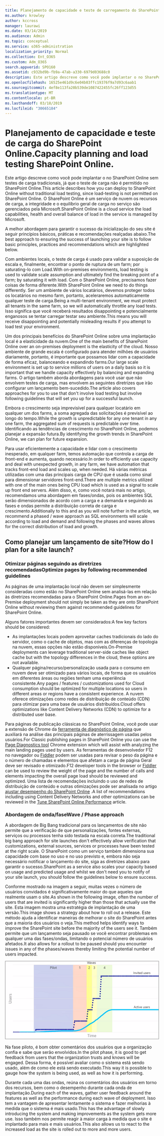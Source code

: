```yaml
---
title: Planejamento de capacidade e teste de carregamento do SharePoint Online
ms.author: krowley
author: kccross
manager: laurawi
ms.date: 03/14/2019
ms.audience: Admin
ms.topic: conceptual
ms.service: o365-administration
localization_priority: Normal
ms.collection: Ent_O365
ms.custom: Adm_O365
search.appverid: SPO160
ms.assetid: c932bd9b-fb9a-47ab-a330-6979d03688c0
description: Este artigo descreve como você pode implantar o no SharePoint Online sem executar testes de carga tradicionais, pois ele não é permitido.
ms.openlocfilehash: 16525e461d9c6e04b03ffc19376f9a7d93c6aab1
ms.sourcegitcommit: 4ef8e113fa20b539de1087422455fc26ff123d55
ms.translationtype: MT
ms.contentlocale: pt-BR
ms.lasthandoff: 03/18/2019
ms.locfileid: "30665184"
---
```

# <a name="capacity-planning-and-load-testing-sharepoint-online"></a><span data-ttu-id="4f47b-103">Planejamento de capacidade e teste de carga do SharePoint Online.</span><span class="sxs-lookup"><span data-stu-id="4f47b-103">Capacity planning and load testing SharePoint Online.</span></span>

<span data-ttu-id="4f47b-104">Este artigo descreve como você pode implantar o no SharePoint Online sem testes de carga tradicionais, já que o teste de carga não é permitido no SharePoint Online.</span><span class="sxs-lookup"><span data-stu-id="4f47b-104">This article describes how you can deploy to SharePoint Online without traditional load testing, since load-testing is not permitted on SharePoint Online.</span></span> <span data-ttu-id="4f47b-105">O SharePoint Online é um serviço de nuvem os recursos de carga, a integridade e o equilíbrio geral de carga no serviço são gerenciados pela Microsoft.</span><span class="sxs-lookup"><span data-stu-id="4f47b-105">SharePoint Online is a cloud service the load capabilities, health and overall balance of load in the service is managed by Microsoft.</span></span>
  
<span data-ttu-id="4f47b-106">A melhor abordagem para garantir o sucesso da inicialização do seu site é seguir princípios básicos, práticas e recomendações realçadas abaixo.</span><span class="sxs-lookup"><span data-stu-id="4f47b-106">The best approach to ensuring the success of launching your site is to follow basic principles, practices and recommendations which are highlighted below.</span></span>
  
<span data-ttu-id="4f47b-107">Com ambientes locais, o teste de carga é usado para validar a suposição de escala e, finalmente, encontrar o ponto de ruptura de um farm; por saturating-lo com Load.</span><span class="sxs-lookup"><span data-stu-id="4f47b-107">With on-premises environments, load testing is used to validate scale assumption and ultimately find the breaking point of a farm; by saturating it with load.</span></span> <span data-ttu-id="4f47b-108">Com o SharePoint Online, precisamos fazer coisas de forma diferente.</span><span class="sxs-lookup"><span data-stu-id="4f47b-108">With SharePoint Online we need to do things differently.</span></span> <span data-ttu-id="4f47b-109">Ser um ambiente de vários locatários, devemos proteger todos os locatários no mesmo farm, portanto, aceleraremos automaticamente qualquer teste de carga.</span><span class="sxs-lookup"><span data-stu-id="4f47b-109">Being a multi-tenant environment, we must protect all tenants in the same farm, so we will automatically throttle any load tests.</span></span> <span data-ttu-id="4f47b-110">Isso significa que você receberá resultados disappointing e potencialmente enganosos se tentar carregar testar seu ambiente.</span><span class="sxs-lookup"><span data-stu-id="4f47b-110">This means you will receive disappointing and potentially misleading results if you attempt to load test your environment.</span></span>
  
<span data-ttu-id="4f47b-111">Um dos principais benefícios do SharePoint Online sobre uma implantação local é a elasticidade da nuvem.</span><span class="sxs-lookup"><span data-stu-id="4f47b-111">One of the main benefits of SharePoint Online over an on-premises deployment is the elasticity of the cloud.</span></span> <span data-ttu-id="4f47b-112">Nosso ambiente de grande escala é configurado para atender milhões de usuários diariamente, portanto, é importante que possamos lidar com a capacidade de forma eficaz, balanceando e expandindo farms.</span><span class="sxs-lookup"><span data-stu-id="4f47b-112">Our large scale environment is set up to service millions of users on a daily basis so it is important that we handle capacity effectively by balancing and expanding farms.</span></span> <span data-ttu-id="4f47b-113">O artigo também aborda abordagens para você usar que não envolvem testes de carga, mas envolvem as seguintes diretrizes que irão configurar um lançamento bem-sucedido.</span><span class="sxs-lookup"><span data-stu-id="4f47b-113">The article also covers approaches for you to use that don't involve load testing but involve following guidelines that will set you up for a successful launch.</span></span> 
  
<span data-ttu-id="4f47b-114">Embora o crescimento seja imprevisível para qualquer locatário em qualquer um dos farms, a soma agregada das solicitações é previsível ao longo do tempo.</span><span class="sxs-lookup"><span data-stu-id="4f47b-114">While the growth is unpredictable for any one tenant in any one farm, the aggregated sum of requests is predictable over time.</span></span> <span data-ttu-id="4f47b-115">Identificando as tendências de crescimento no SharePoint Online, podemos planejar a expansão futura.</span><span class="sxs-lookup"><span data-stu-id="4f47b-115">By identifying the growth trends in SharePoint Online, we can plan for future expansion.</span></span>
  
<span data-ttu-id="4f47b-116">Para usar eficientemente a capacidade e lidar com o crescimento inesperado, em qualquer farm, temos automação que controla a carga de front-end e aumenta, quando necessário.</span><span class="sxs-lookup"><span data-stu-id="4f47b-116">In order to efficiently use capacity and deal with unexpected growth, in any farm, we have automation that tracks front-end load and scales up, when needed.</span></span> <span data-ttu-id="4f47b-117">Há várias métricas utilizadas com uma das principais carga de CPU que é usada como sinal para dimensionar servidores front-end.</span><span class="sxs-lookup"><span data-stu-id="4f47b-117">There are multiple metrics utilized with one of the main ones being CPU load which is used as a signal to scale up front end servers.</span></span> <span data-ttu-id="4f47b-118">Além disso, e, como você notará mais no artigo, recomendamos uma abordagem em fases/ondas, pois os ambientes SQL serão dimensionados de acordo com a carga e a demanda e seguindo as fases e ondas permite a distribuição correta de carga e crescimento.</span><span class="sxs-lookup"><span data-stu-id="4f47b-118">Additionally to this and as you will note further in the article, we recommend a phased / wave approach as SQL environments will scale according to load and demand and following the phases and waves allows for the correct distribution of load and growth.</span></span> 
  
## <a name="how-do-i-plan-for-a-site-launch"></a><span data-ttu-id="4f47b-119">Como planejar um lançamento de site?</span><span class="sxs-lookup"><span data-stu-id="4f47b-119">How do I plan for a site launch?</span></span>

### <a name="optimize-pages-by-following-recommended-guidelines"></a><span data-ttu-id="4f47b-120">Otimizar páginas seguindo as diretrizes recomendadas</span><span class="sxs-lookup"><span data-stu-id="4f47b-120">Optimize pages by following recommended guidelines</span></span>
<span data-ttu-id="4f47b-121">As páginas de uma implantação local não devem ser simplesmente consideradas como estão no SharePoint Online sem analisá-las em relação às diretrizes recomendadas para o SharePoint Online.</span><span class="sxs-lookup"><span data-stu-id="4f47b-121">Pages from an on-Premise deployment should not simply be taken as they are onto SharePoint Online without reviewing them against recommended guidelines for SharePoint Online.</span></span>

<span data-ttu-id="4f47b-122">Alguns fatores importantes devem ser considerados:</span><span class="sxs-lookup"><span data-stu-id="4f47b-122">A few key factors should be considered:</span></span>
- <span data-ttu-id="4f47b-123">As implantações locais podem aproveitar caches tradicionais do lado do servidor, como o cache de objetos, mas com as diferenças de topologia na nuvem, essas opções não estão disponíveis.</span><span class="sxs-lookup"><span data-stu-id="4f47b-123">On-Premise deployments can leverage traditional server-side caches like object cache but with the topology differences in the cloud, these options are not available.</span></span>
- <span data-ttu-id="4f47b-124">Qualquer página/recurso/personalização usada para o consumo em nuvem deve ser otimizado para vários locais, de forma que os usuários em diferentes áreas ou regiões tenham uma experiência consistente.</span><span class="sxs-lookup"><span data-stu-id="4f47b-124">Any pages / features / customizations used for Cloud consumption should be optimized for multiple locations so users in different areas or regions have a consistent experience.</span></span> <span data-ttu-id="4f47b-125">A nuvem oferece otimizações como redes de distribuição de conteúdo (CDN) para otimizar para uma base de usuários distribuídos.</span><span class="sxs-lookup"><span data-stu-id="4f47b-125">Cloud offers optimizations like Content Delivery Networks (CDN) to optimize for a distributed user base.</span></span>

<span data-ttu-id="4f47b-126">Para páginas de publicação clássicas no SharePoint Online, você pode usar a extensão de Chrome da [ferramenta de diagnóstico de página](https://aka.ms/perftool) que auxiliará na análise das principais páginas de aterrissagem usadas pelos usuários.</span><span class="sxs-lookup"><span data-stu-id="4f47b-126">For Classic publishing pages in SharePoint Online you can use the [Page Diagnostics tool](https://aka.ms/perftool) Chrome extension which will assist with analyzing the main landing pages used by users.</span></span>
<span data-ttu-id="4f47b-127">As ferramentas de desenvolvedor F12 no navegador ou [Fiddler](https://www.telerik.com/download/fiddler) podem ser usadas para revisar o peso da página e o número de chamadas e elementos que afetam a carga de página Geral deve ser revisado e otimizado.</span><span class="sxs-lookup"><span data-stu-id="4f47b-127">F12 developer tools in the browser or [Fiddler](https://www.telerik.com/download/fiddler) can be used to review the weight of the page and the number of calls and elements impacting the overall page load should be reviewed and optimized.</span></span> <span data-ttu-id="4f47b-128">Uma lista de recomendações incluindo o uso de redes de distribuição de conteúdo e outras otimizações pode ser analisada no artigo [ajustar desempenho do SharePoint Online](https://aka.ms/spoperformance) .</span><span class="sxs-lookup"><span data-stu-id="4f47b-128">A list of recommendations including using Content Delivery Networks and other optimizations can be reviewed in the [Tune SharePoint Online Performance](https://aka.ms/spoperformance) article.</span></span>

### <a name="wave--phase-approach"></a><span data-ttu-id="4f47b-129">Abordagem de onda/fase</span><span class="sxs-lookup"><span data-stu-id="4f47b-129">Wave / Phase approach</span></span>
<span data-ttu-id="4f47b-130">A abordagem de Big Bang tradicional para os lançamentos de site não permite que a verificação de que personalizações, fontes externas, serviços ou processos tenha sido testada na escala correta.</span><span class="sxs-lookup"><span data-stu-id="4f47b-130">The traditional big bang approach for site launches don't effectively allow verification that customizations, external sources, services or processes have been tested at the right scale.</span></span> <span data-ttu-id="4f47b-131">O SharePoint como um serviço também dimensiona sua capacidade com base no uso e no uso previsto e, embora não seja necessário notificar o lançamento do site, siga as diretrizes abaixo para garantir o sucesso.</span><span class="sxs-lookup"><span data-stu-id="4f47b-131">SharePoint as a service also scales your capacity based on usage and predicted usage and whilst we don't need you to notify of your site launch, you should follow the guidelines below to ensure success.</span></span>
  
<span data-ttu-id="4f47b-132">Conforme mostrado na imagem a seguir, muitas vezes o número de usuários convidados é significativamente maior do que aqueles que realmente usam o site.</span><span class="sxs-lookup"><span data-stu-id="4f47b-132">As shown in the following image, often the number of users that are invited is significantly higher than those that actually use the site.</span></span> <span data-ttu-id="4f47b-133">Esta imagem mostra uma estratégia de implantação de uma versão.</span><span class="sxs-lookup"><span data-stu-id="4f47b-133">This image shows a strategy about how to roll out a release.</span></span> <span data-ttu-id="4f47b-134">Este método ajuda a identificar maneiras de melhorar o site do SharePoint antes que a maioria dos usuários o veja.</span><span class="sxs-lookup"><span data-stu-id="4f47b-134">This method helps identify ways to improve the SharePoint site before the majority of the users see it.</span></span> <span data-ttu-id="4f47b-135">Também permite que um lançamento seja pausado se você encontrar problemas em qualquer uma das fases/ondas, limitando o potencial número de usuários afetados.</span><span class="sxs-lookup"><span data-stu-id="4f47b-135">It also allows for a rollout to be paused should you encounter issues in any of the phases/waves thereby limiting the potential number of users impacted.</span></span>
  
![Gráfico mostrando usuários convidados e ativos](media/0bc14a20-9420-4986-b9b9-fbcd2c6e0fb9.png)
  
<span data-ttu-id="4f47b-137">Na fase piloto, é bom obter comentários dos usuários que a organização confia e sabe que serão envolvidos.</span><span class="sxs-lookup"><span data-stu-id="4f47b-137">In the pilot phase, it is good to get feedback from users that the organization trusts and knows will be engaged.</span></span> <span data-ttu-id="4f47b-138">Dessa forma, é possível avaliar como o sistema está sendo usado, além de como ele está sendo executado.</span><span class="sxs-lookup"><span data-stu-id="4f47b-138">This way it is possible to gauge how the system is being used, as well as how it is performing.</span></span>
  
<span data-ttu-id="4f47b-139">Durante cada uma das ondas, reúna os comentários dos usuários em torno dos recursos, bem como o desempenho durante cada onda de implantação.</span><span class="sxs-lookup"><span data-stu-id="4f47b-139">During each of the waves, gather user feedback around the features as well as the performance during each wave of deployment.</span></span> <span data-ttu-id="4f47b-140">Isso tem a vantagem de apresentar lentamente o sistema e fazer melhorias à medida que o sistema é mais usado.</span><span class="sxs-lookup"><span data-stu-id="4f47b-140">This has the advantage of slowly introducing the system and making improvements as the system gets more use.</span></span> <span data-ttu-id="4f47b-141">Isso também nos permite reagir à maior carga à medida que o site é implantado para mais e mais usuários.</span><span class="sxs-lookup"><span data-stu-id="4f47b-141">This also allows us to react to the increased load as the site is rolled out to more and more users.</span></span>
